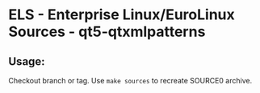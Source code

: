 # ELS - Enterprise Linux/EuroLinux Sources - qt5-qtxmlpatterns
 
## Usage:
  Checkout branch or tag. Use `make sources` to recreate  SOURCE0 archive.
